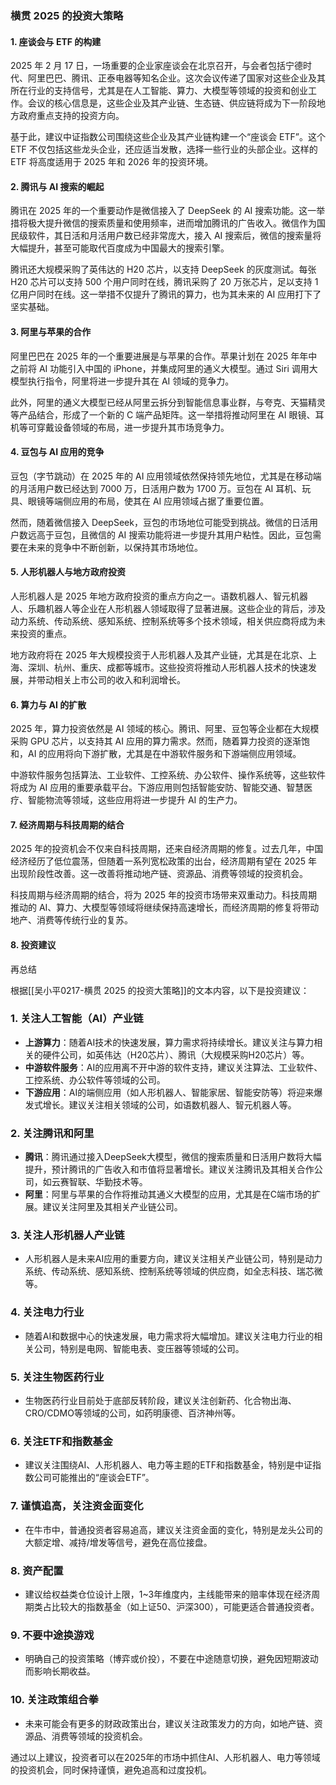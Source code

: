### 横贯 2025 的投资大策略

#### 1. 座谈会与 ETF 的构建
2025 年 2 月 17 日，一场重要的企业家座谈会在北京召开，与会者包括宁德时代、阿里巴巴、腾讯、正泰电器等知名企业。这次会议传递了国家对这些企业及其所在行业的支持信号，尤其是在人工智能、算力、大模型等领域的投资和创业工作。会议的核心信息是，这些企业及其产业链、生态链、供应链将成为下一阶段地方政府重点支持的投资方向。

基于此，建议中证指数公司围绕这些企业及其产业链构建一个“座谈会 ETF”。这个 ETF 不仅包括这些龙头企业，还应适当发散，选择一些行业的头部企业。这样的 ETF 将高度适用于 2025 年和 2026 年的投资环境。

#### 2. 腾讯与 AI 搜索的崛起
腾讯在 2025 年的一个重要动作是微信接入了 DeepSeek 的 AI 搜索功能。这一举措将极大提升微信的搜索质量和使用频率，进而增加腾讯的广告收入。微信作为国民级软件，其日活和月活用户数已经非常庞大，接入 AI 搜索后，微信的搜索量将大幅提升，甚至可能取代百度成为中国最大的搜索引擎。

腾讯还大规模采购了英伟达的 H20 芯片，以支持 DeepSeek 的灰度测试。每张 H20 芯片可以支持 500 个用户同时在线，腾讯采购了 20 万张芯片，足以支持 1 亿用户同时在线。这一举措不仅提升了腾讯的算力，也为其未来的 AI 应用打下了坚实基础。

#### 3. 阿里与苹果的合作
阿里巴巴在 2025 年的一个重要进展是与苹果的合作。苹果计划在 2025 年年中之前将 AI 功能引入中国的 iPhone，并集成阿里的通义大模型。通过 Siri 调用大模型执行指令，阿里将进一步提升其在 AI 领域的竞争力。

此外，阿里的通义大模型已经从阿里云拆分到智能信息事业群，与夸克、天猫精灵等产品结合，形成了一个新的 C 端产品矩阵。这一举措将推动阿里在 AI 眼镜、耳机等可穿戴设备领域的布局，进一步提升其市场竞争力。

#### 4. 豆包与 AI 应用的竞争
豆包（字节跳动）在 2025 年的 AI 应用领域依然保持领先地位，尤其是在移动端的月活用户数已经达到 7000 万，日活用户数为 1700 万。豆包在 AI 耳机、玩具、眼镜等端侧应用的布局，使其在 AI 应用领域占据了重要位置。

然而，随着微信接入 DeepSeek，豆包的市场地位可能受到挑战。微信的日活用户数远高于豆包，且微信的 AI 搜索功能将进一步提升其用户粘性。因此，豆包需要在未来的竞争中不断创新，以保持其市场地位。

#### 5. 人形机器人与地方政府投资
人形机器人是 2025 年地方政府投资的重点方向之一。语数机器人、智元机器人、乐趣机器人等企业在人形机器人领域取得了显著进展。这些企业的背后，涉及动力系统、传动系统、感知系统、控制系统等多个技术领域，相关供应商将成为未来投资的重点。

地方政府将在 2025 年大规模投资于人形机器人及其产业链，尤其是在北京、上海、深圳、杭州、重庆、成都等城市。这些投资将推动人形机器人技术的快速发展，并带动相关上市公司的收入和利润增长。

#### 6. 算力与 AI 的扩散
2025 年，算力投资依然是 AI 领域的核心。腾讯、阿里、豆包等企业都在大规模采购 GPU 芯片，以支持其 AI 应用的算力需求。然而，随着算力投资的逐渐饱和，AI 的应用将向下游扩散，尤其是在中游软件服务和下游端侧应用领域。

中游软件服务包括算法、工业软件、工控系统、办公软件、操作系统等，这些软件将成为 AI 应用的重要承载平台。下游应用则包括智能安防、智能交通、智慧医疗、智能物流等领域，这些应用将进一步提升 AI 的生产力。

#### 7. 经济周期与科技周期的结合
2025 年的投资机会不仅来自科技周期，还来自经济周期的修复。过去几年，中国经济经历了低位震荡，但随着一系列宽松政策的出台，经济周期有望在 2025 年出现阶段性改善。这一改善将推动地产链、资源品、消费等领域的投资机会。

科技周期与经济周期的结合，将为 2025 年的投资市场带来双重动力。科技周期推动的 AI、算力、大模型等领域将继续保持高速增长，而经济周期的修复将带动地产、消费等传统行业的复苏。

#### 8. 投资建议


再总结


根据[[吴小平0217-横贯 2025 的投资大策略]]的文本内容，以下是投资建议：

### 1. **关注人工智能（AI）产业链**
   - **上游算力**：随着AI技术的快速发展，算力需求将持续增长。建议关注与算力相关的硬件公司，如英伟达（H20芯片）、腾讯（大规模采购H20芯片）等。
   - **中游软件服务**：AI的应用离不开中游的软件支持，建议关注算法、工业软件、工控系统、办公软件等领域的公司。
   - **下游应用**：AI的端侧应用（如人形机器人、智能家居、智能安防等）将迎来爆发式增长。建议关注相关领域的公司，如语数机器人、智元机器人等。

### 2. **关注腾讯和阿里**
   - **腾讯**：腾讯通过接入DeepSeek大模型，微信的搜索质量和日活用户数将大幅提升，预计腾讯的广告收入和市值将显著增长。建议关注腾讯及其相关合作公司，如云赛智联、华勤技术等。
   - **阿里**：阿里与苹果的合作将推动其通义大模型的应用，尤其是在C端市场的扩展。建议关注阿里及其相关产业链公司。

### 3. **关注人形机器人产业链**
   - 人形机器人是未来AI应用的重要方向，建议关注相关产业链公司，特别是动力系统、传动系统、感知系统、控制系统等领域的供应商，如全志科技、瑞芯微等。

### 4. **关注电力行业**
   - 随着AI和数据中心的快速发展，电力需求将大幅增加。建议关注电力行业的相关公司，特别是电网、智能电表、变压器等领域的公司。

### 5. **关注生物医药行业**
   - 生物医药行业目前处于底部反转阶段，建议关注创新药、化合物出海、CRO/CDMO等领域的公司，如药明康德、百济神州等。

### 6. **关注ETF和指数基金**
   - 建议关注围绕AI、人形机器人、电力等主题的ETF和指数基金，特别是中证指数公司可能推出的“座谈会ETF”。

### 7. **谨慎追高，关注资金面变化**
   - 在牛市中，普通投资者容易追高，建议关注资金面的变化，特别是龙头公司的大额定增、减持/增发等信号，避免在高位接盘。

### 8. **资产配置**
   - 建议给权益类仓位设计上限，1~3年维度内，主线能带来的赔率体现在经济周期类占比较大的指数基金（如上证50、沪深300），可能更适合普通投资者。

### 9. **不要中途换游戏**
   - 明确自己的投资策略（博弈或价投），不要在中途随意切换，避免因短期波动而影响长期收益。

### 10. **关注政策组合拳**
   - 未来可能会有更多的财政政策出台，建议关注政策发力的方向，如地产链、资源品、消费等领域的投资机会。

通过以上建议，投资者可以在2025年的市场中抓住AI、人形机器人、电力等领域的投资机会，同时保持谨慎，避免追高和过度投机。

